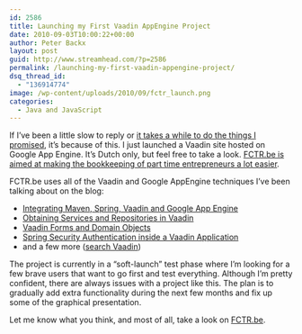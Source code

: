 ```yaml
---
id: 2586
title: Launching my First Vaadin AppEngine Project
date: 2010-09-03T10:00:22+00:00
author: Peter Backx
layout: post
guid: http://www.streamhead.com/?p=2586
permalink: /launching-my-first-vaadin-appengine-project/
dsq_thread_id:
  - "136914774"
image: /wp-content/uploads/2010/09/fctr_launch.png
categories:
  - Java and JavaScript
---
```

If I&#8217;ve been a little slow to reply or <a title="Twitter / Anton Kirillov status update" href="http://twitter.com/antonkirillov/status/22683107458" target="_blank">it takes a while to do the things I promised</a>, it&#8217;s because of this. I just launched a Vaadin site hosted on Google App Engine. It&#8217;s Dutch only, but feel free to take a look. <a title="FCTR.be eenvoudige vereenvoudigde boekhouding" href="http://www.fctr.be" target="_blank">FCTR.be is aimed at making the bookkeeping of part time entrepreneurs a lot easier</a>.

<!--more-->FCTR.be uses all of the Vaadin and Google AppEngine techniques I&#8217;ve been talking about on the blog:

  * <a title="Maven, Spring, Vaadin, App Engine" href="http://www.streamhead.com/maven-spring-vaadin-appengine/" target="_blank">Integrating Maven, Spring, Vaadin and Google App Engine</a>
  * <a title="Obtaining Services and Repositories in Vaadin" href="http://www.streamhead.com/services-vaadin/" target="_blank">Obtaining Services and Repositories in Vaadin</a>
  * <a title="Vaadin Forms and Domain Objects" href="http://www.streamhead.com/vaadin-forms-domain-objects/" target="_blank">Vaadin Forms and Domain Objects</a>
  * <a title="Spring Security and Vaadin" href="http://www.streamhead.com/spring-security-vaadin/" target="_blank">Spring Security Authentication inside a Vaadin Application</a>
  * and a few more (<a title="Search Results for: Vaadin" href="http://www.streamhead.com/?s=vaadin" target="_blank">search Vaadin</a>)

The project is currently in a &#8220;soft-launch&#8221; test phase where I&#8217;m looking for a few brave users that want to go first and test everything. Although I&#8217;m pretty confident, there are always issues with a project like this. The plan is to gradually add extra functionality during the next few months and fix up some of the graphical presentation.

Let me know what you think, and most of all, take a look on <a title="FCTR.be eenvoudige vereenvoudigde boekhouding" href="http://www.fctr.be" target="_blank">FCTR.be</a>.

<!-- AddThis Advanced Settings generic via filter on the_content -->

<!-- AddThis Share Buttons generic via filter on the_content -->